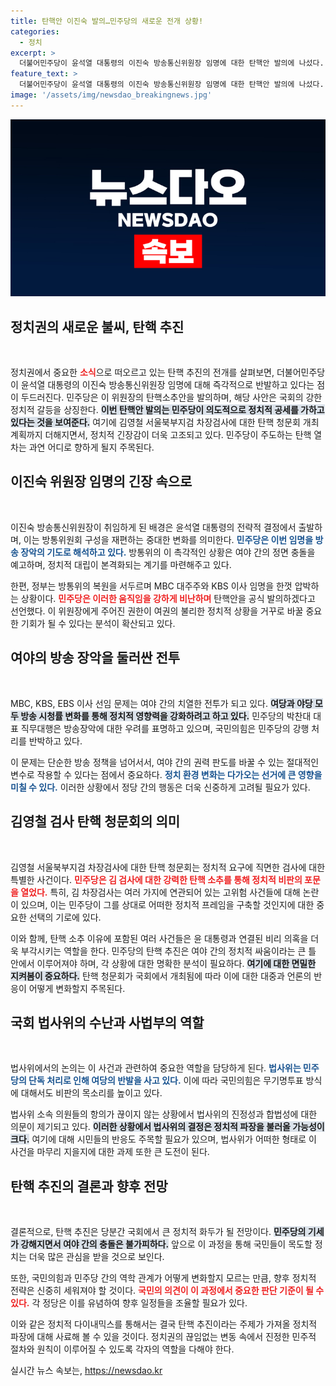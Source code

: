 ```yaml
---
title: 탄핵안 이진숙 발의…민주당의 새로운 전개 상황!
categories:
  - 정치
excerpt: >
  더불어민주당이 윤석열 대통령의 이진숙 방송통신위원장 임명에 대한 탄핵안 발의에 나섰다. 방송 장악 논란과 함께 검찰 탄핵 청문회도 개최될 예정으로, 정치권의 긴장감이 고조되고 있다. 탄핵 열차의 행보를 주목하자!
feature_text: >
  더불어민주당이 윤석열 대통령의 이진숙 방송통신위원장 임명에 대한 탄핵안 발의에 나섰다. 방송 장악 논란과 함께 검찰 탄핵 청문회도 개최될 예정으로, 정치권의 긴장감이 고조되고 있다. 탄핵 열차의 행보를 주목하자!
image: '/assets/img/newsdao_breakingnews.jpg'
---
```


<p><img src="/assets/img/newsdao_breakingnews.jpg" alt="flaretime 속보" /></p>

<h2 data-ke-size="size26">정치권의 새로운 불씨, 탄핵 추진</h2>

<p data-ke-size="size16">&nbsp;</p>

<p>정치권에서 중요한 <b><span style="color: #ee2323;">소식</span></b>으로 떠오르고 있는 탄핵 추진의 전개를 살펴보면, 더불어민주당이 윤석열 대통령의 이진숙 방송통신위원장 임명에 대해 즉각적으로 반발하고 있다는 점이 두드러진다. 민주당은 이 위원장의 탄핵소추안을 발의하며, 해당 사안은 국회의 강한 정치적 갈등을 상징한다. <b><span style="background-color: #21538527;">이번 탄핵안 발의는 민주당이 의도적으로 정치적 공세를 가하고 있다는 것을 보여준다.</span></b> 여기에 김영철 서울북부지검 차장검사에 대한 탄핵 청문회 개최 계획까지 더해지면서, 정치적 긴장감이 더욱 고조되고 있다. 민주당이 주도하는 탄핵 열차는 과연 어디로 향하게 될지 주목된다. </p>

<h2 data-ke-size="size26">이진숙 위원장 임명의 긴장 속으로</h2>

<p data-ke-size="size16">&nbsp;</p>

<p>이진숙 방송통신위원장이 취임하게 된 배경은 윤석열 대통령의 전략적 결정에서 출발하며, 이는 방통위원회 구성을 재편하는 중대한 변화를 의미한다. <b><span style="color: #1a5490;">민주당은 이번 임명을 방송 장악의 기도로 해석하고 있다.</span></b> 방통위의 이 촉각적인 상황은 여야 간의 정면 충돌을 예고하며, 정치적 대립이 본격화되는 계기를 마련해주고 있다.</p>

<p>한편, 정부는 방통위의 복원을 서두르며 MBC 대주주와 KBS 이사 임명을 한껏 압박하는 상황이다. <b><span style="color: #ee2323;">민주당은 이러한 움직임을 강하게 비난하며</span></b> 탄핵안을 공식 발의하겠다고 선언했다. 이 위원장에게 주어진 권한이 여권의 불리한 정치적 상황을 거꾸로 바꿀 중요한 기회가 될 수 있다는 분석이 확산되고 있다.</p>

<h2 data-ke-size="size26">여야의 방송 장악을 둘러싼 전투</h2>

<p data-ke-size="size16">&nbsp;</p>

<p>MBC, KBS, EBS 이사 선임 문제는 여야 간의 치열한 전투가 되고 있다. <b><span style="background-color: #21538527;">여당과 야당 모두 방송 시청률 변화를 통해 정치적 영향력을 강화하려고 하고 있다.</span></b> 민주당의 박찬대 대표 직무대행은 방송장악에 대한 우려를 표명하고 있으며, 국민의힘은 민주당의 강행 처리를 반박하고 있다.</p>

<p>이 문제는 단순한 방송 정책을 넘어서서, 여야 간의 권력 판도를 바꿀 수 있는 절대적인 변수로 작용할 수 있다는 점에서 중요하다. <b><span style="color: #1a5490;">정치 환경 변화는 다가오는 선거에 큰 영향을 미칠 수 있다.</span></b> 이러한 상황에서 정당 간의 행동은 더욱 신중하게 고려될 필요가 있다.</p>

<h2 data-ke-size="size26">김영철 검사 탄핵 청문회의 의미</h2>

<p data-ke-size="size16">&nbsp;</p>

<p>김영철 서울북부지검 차장검사에 대한 탄핵 청문회는 정치적 요구에 직면한 검사에 대한 특별한 사건이다. <b><span style="color: #ee2323;">민주당은 김 검사에 대한 강력한 탄핵 소추를 통해 정치적 비판의 포문을 열었다.</span></b> 특히, 김 차장검사는 여러 가지에 연관되어 있는 고위험 사건들에 대해 논란이 있으며, 이는 민주당이 그를 상대로 어떠한 정치적 프레임을 구축할 것인지에 대한 중요한 선택의 기로에 있다.</p>

<p>이와 함께, 탄핵 소추 이유에 포함된 여러 사건들은 윤 대통령과 연결된 비리 의혹을 더욱 부각시키는 역할을 한다. 민주당의 탄핵 추진은 여야 간의 정치적 싸움이라는 큰 틀 안에서 이루어져야 하며, 각 상황에 대한 명확한 분석이 필요하다. <b><span style="background-color: #21538527;">여기에 대한 면밀한 지켜봄이 중요하다.</span></b> 탄핵 청문회가 국회에서 개최됨에 따라 이에 대한 대중과 언론의 반응이 어떻게 변화할지 주목된다.</p>

<h2 data-ke-size="size26">국회 법사위의 수난과 사법부의 역할</h2>

<p data-ke-size="size16">&nbsp;</p>

<p>법사위에서의 논의는 이 사건과 관련하여 중요한 역할을 담당하게 된다. <b><span style="color: #1a5490;">법사위는 민주당의 단독 처리로 인해 여당의 반발을 사고 있다.</span></b> 이에 따라 국민의힘은 무기명투표 방식에 대해서도 비판의 목소리를 높이고 있다.</p>

<p>법사위 소속 의원들의 항의가 끊이지 않는 상황에서 법사위의 진정성과 합법성에 대한 의문이 제기되고 있다. <b><span style="background-color: #21538527;">이러한 상황에서 법사위의 결정은 정치적 파장을 불러올 가능성이 크다.</span></b> 여기에 대해 시민들의 반응도 주목할 필요가 있으며, 법사위가 어떠한 형태로 이 사건을 마무리 지을지에 대한 과제 또한 큰 도전이 된다.</p>

<h2 data-ke-size="size26">탄핵 추진의 결론과 향후 전망</h2>

<p data-ke-size="size16">&nbsp;</p>

<p>결론적으로, 탄핵 추진은 당분간 국회에서 큰 정치적 화두가 될 전망이다. <b><span style="background-color: #21538527;">민주당의 기세가 강해지면서 여야 간의 충돌은 불가피하다.</span></b> 앞으로 이 과정을 통해 국민들이 목도할 정치는 더욱 많은 관심을 받을 것으로 보인다. </p>

<p>또한, 국민의힘과 민주당 간의 역학 관계가 어떻게 변화할지 모르는 만큼, 향후 정치적 전략은 신중히 세워져야 할 것이다. <b><span style="color: #ee2323;">국민의 의견이 이 과정에서 중요한 판단 기준이 될 수 있다.</span></b> 각 정당은 이를 유념하여 향후 일정들을 조율할 필요가 있다. </p>

<p>이와 같은 정치적 다이내믹스를 통해서는 결국 탄핵 추진이라는 주제가 가져올 정치적 파장에 대해 사료해 볼 수 있을 것이다. 정치권의 끊임없는 변동 속에서 진정한 민주적 절차와 원칙이 이루어질 수 있도록 각자의 역할을 다해야 한다.</p>
실시간 뉴스 속보는, <a href="https://newsdao.kr" rel="dofollow">https://newsdao.kr</a>


